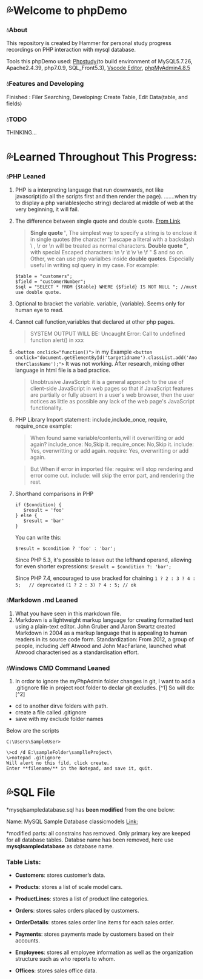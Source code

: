 # :sweat_drops:Welcome to phpDemo

### :droplet:About
This repository is created by Hammer for personal study progress recordings on PHP interaction with mysql database.

Tools this phpDemo used: [Phpstudy](https://www.xp.cn/)(to build environment of MySQL5.7.26, Apache2.4.39, php7.0.9, SQL_Front5.3), [Vscode Editor](https://code.visualstudio.com/), [phpMyAdmin4.8.5](https://www.phpmyadmin.net/downloads/)

### :droplet:Features and Developing

Finished : Filer Searching, 
Developing: Create Table, Edit Data(table, and fields)

### :droplet:TODO
THINKING...

# :sweat_drops:Learned Throughout This Progress:


### :droplet:PHP Leaned
1. PHP is a interpreting language that run downwards, not like javascript(do all the scripts first and then render the page). .......when try to display a php variables(echo string) declared at middle of web at the very beginning, it will fail.

2. The difference between single quote and double quote. [From Link](https://www.php.net/manual/en/language.types.string.php#language.types.string.syntax.single)
   > **Single quote '**, The simplest way to specify a string is to enclose it in single quotes (the character ').escape a literal with a backslash \ , \r or \n will be treated as normal characters.
   > **Double quote "**, with special Escaped characters: \n \r \t \v \e \f \" \$	and so on. 
   Other, we can use php varialbes inside **double quotes**. Especially useful in writing sql query in my case.
   For example: 
   ```
   $table = "customers";
   $field = "customerNumber";
   $sql = "SELECT * FROM {$table} WHERE {$field} IS NOT NULL "; //must use double quote. 
   ```

3. Optional to bracket the variable. variable, {variable}. Seems only for human eye to read.

4. Cannot call function,variables that declared at other php pages.
   >SYSTEM OUTPUT WILL BE: Uncaught Error: Call to undefined function alert() in xxx

5. ```<button onclick="function()">```
   in my Example 
   ```<button onclick="document.getElementById('targetidname').classList.add('AnotherClassName');">``` 
   It was not working. After research, mixing other language in html file is a bad practice. 
   >Unobtrusive JavaScript: it is a general approach to the use of client-side JavaScript in web pages so that if JavaScript features are partially or fully absent in a user's web browser, then the user notices as little as possible any lack of the web page's JavaScript functionality.

6. PHP Library Import statement: include,include_once, require, require_once
example: <?php include "variables.php"?>
   >When found same variable/contents,will it overwritting or add again?
   >include_once: No,Skip it.
   >require_once: No,Skip it.
   >include: Yes, overwritting or add again.
    >require:  Yes, overwritting or add again.
    
    >But When if error in imported file:
    >require: will stop rendering and error come out. 
    >include: will skip the error part, and rendering the rest.

7. Shorthand comparisons in PHP
     ```
    if ($condition) {
        $result = 'foo' 
    } else {
        $result = 'bar'
    }
    ```
    You can write this:
   
    ```$result = $condition ? 'foo' : 'bar';```
   
    Since PHP 5.3, it's possible to leave out the lefthand operand, allowing for even shorter expressions:
    ```$result = $condition ?: 'bar';```
    
    Since PHP 7.4, encouraged to use bracked for chaining
    ```1 ? 2 : 3 ? 4 : 5;   // deprecated```
    ```(1 ? 2 : 3) ? 4 : 5; // ok```
    

   
   
   
   
### :droplet:Markdown .md Leaned
   1. What you have seen in this markdown file.
   2. Markdown is a lightweight markup language for creating formatted text using a plain-text editor. John Gruber and Aaron Swartz created Markdown in 2004 as a markup language that is appealing to human readers in its source code form. Standardization: From 2012, a group of people, including Jeff Atwood and John MacFarlane, launched what Atwood characterised as a standardisation effort.
   
   
### :droplet:Windows CMD Command Leaned
   1. In ordor to ignore the myPhpAdmin folder changes in git, I want to add a .gitignore file in project root folder to declar git excludes. [^1]
   So will do:[^2]
   - cd to another dirve folders with path.
   - create a file called .gitignore
   - save with my exclude folder names
   
   Below are the scripts
   
   
   ```C:\Users\SampleUser>```
   
   ```
   \>cd /d E:\sampleFolder\samplleProject\
   \>notepad .gitignore
   Will alert no this fild, click create.
   Enter **filename/** in the Notepad, and save it, quit.
   ```
   
   



   
   
# :sweat_drops:SQL File
*mysqlsampledatabase.sql has **been modified** from the one below:

Name: MySQL Sample Database classicmodels
[Link:](http://www.mysqltutorial.org/mysql-sample-database.aspx)

*modified parts: all constrains has removed. Only primary key are keeped for all database tables. Databse name has been removed, here use **mysqlsampledatabase** as database name.

### Table Lists:

- **Customers**: stores customer’s data.

- **Products**: stores a list of scale model cars.

- **ProductLines**: stores a list of product line categories.

- **Orders**: stores sales orders placed by customers.

- **OrderDetails**: stores sales order line items for each sales order.

- **Payments**: stores payments made by customers based on their accounts.

- **Employees**: stores all employee information as well as the organization structure such as who reports to whom.

- **Offices**: stores sales office data.

